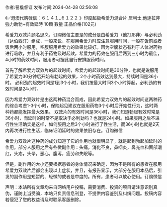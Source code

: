 <p>作者:誓橇督诓 发布时间:2024-04-28 02:56:08</p>
<p>《✅港澳代购薇信：６１４１_６１２２ 》印度超級希愛力混合片 犀利士,他達拉非 強力助勃+有效延時 10顆 數量 正品价格(102元) </p>
									<p>希爱力双效片顾名思义，订购微信主要是的成分是由希爱力（他打那非）与必利劲（达伯西汀）组成，一般来说，在服用希爱力时应注意服用时间，一般在饭前或者饭后两小时服用，空腹服用希爱力的效果比较好。因为空腹状态有利于人体对药物进行吸收，并且有利于药物及时起效。希爱力的药效在服用后两到三小时为最佳，4小时的药效时间，服用者可据此自行安排服药时间。</p><p></p><p>首先了解希爱力双效片的起效时间，希爱力的起效时间是30分钟，也就是说服用了希爱力30分钟后开始有勃起的效果，2个小时药效达到最大，持续时间是36小时。 必利劲的起效时间是1到3个小时，我们按最大时间3个小时算起，必利劲的有效时间是24小时。</p><p></p><p></p><p>因为希爱力双效片是由这两种药混合而成，因此希爱力双效片的起效时间这两种药的综合考虑1-3个小时，保险起见建议在服用药物3个小时后开始性行为，这时两种药都能发挥最大效果。 双效片的有效时间是36小时，我们知道勃起有效时常是36小时，而延时的时常不是取决于必利劲吗？也就是24小时。如果服用之后不进行性生活确实是这样，如何服用之后3个小时进行了性生活，而36小时也就是2天内再次进行性生活，临床证明延时的效果依旧存在。订购微信</p><p></p><p>希爱力双效片这种药的成分知道了它的作用也就很明显了，就是起到勃起加延时的作用。部分人服用之后有些微副作用：头痛，消化不良，鼻咽炎，鼻充血和面部潮红，头疼，头晕，恶心，腹泻，疲劳和失眠等。</p><p></p><p>但是，副作用的大小还要根据患者的身体情况来确定，因为不是所有的患者在服用希爱力双效片后都会出现以上症状，并且，有报告显示，大部分在服用本品后，引发的副作用是短暂的、轻微的或者是中度的。所有，患者可以放心使用。订购微信</p>				声明：本站所有文章均来自网络用户投稿，需要消费、投资的项目请注意识别真伪，谨防上当受骗，本站只负责信息刊登，不提供内容鉴别及纠纷问题。投稿内容若侵犯了您的权益请及时联系客服删除。				
